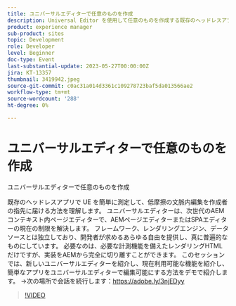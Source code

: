 ```yaml
---
title: ユニバーサルエディターで任意のものを作成
description: Universal Editor を使用して任意のものを作成する既存のヘッドレスアプリが UE を簡単に測定して、低摩擦の文脈内編集を作成者の指先に持たせる方法を理解します。 ユニバーサルエディターは、次世代のAEMコンテキスト内ページエディターで、AEMページエディターまたはSPAエディターの現在の制限を解決します。 フレームワーク、レンダリングエンジン、データソースとは独立しており、開発者が求めるあらゆる自由を提供し、真に普遍的なものにしています。 必要なのは、必要な計測機能を備えたレンダリングHTMLだけですが、実装をAEMから完全に切り離すことができます。 このセッションでは、新しいユニバーサルエディターを紹介し、現在利用可能な機能を紹介し、簡単なアプリをユニバーサルエディターで編集可能にする方法をデモで紹介します。
product: experience manager
sub-product: sites
topic: Development
role: Developer
level: Beginner
doc-type: Event
last-substantial-update: 2023-05-27T00:00:00Z
jira: KT-13357
thumbnail: 3419942.jpeg
source-git-commit: c0ac31a014d3361c109278723baf5da013566ae2
workflow-type: tm+mt
source-wordcount: '288'
ht-degree: 0%

---
```



# ユニバーサルエディターで任意のものを作成

ユニバーサルエディターで任意のものを作成

既存のヘッドレスアプリで UE を簡単に測定して、低摩擦の文脈内編集を作成者の指先に届ける方法を理解します。 ユニバーサルエディターは、次世代のAEMコンテキスト内ページエディターで、AEMページエディターまたはSPAエディターの現在の制限を解決します。 フレームワーク、レンダリングエンジン、データソースとは独立しており、開発者が求めるあらゆる自由を提供し、真に普遍的なものにしています。 必要なのは、必要な計測機能を備えたレンダリングHTMLだけですが、実装をAEMから完全に切り離すことができます。 このセッションでは、新しいユニバーサルエディターを紹介し、現在利用可能な機能を紹介し、簡単なアプリをユニバーサルエディターで編集可能にする方法をデモで紹介します。 →次の場所で会話を続行します：https://adobe.ly/3njEDyy

>[!VIDEO](https://video.tv.adobe.com/v/3419942/?learn=on)

